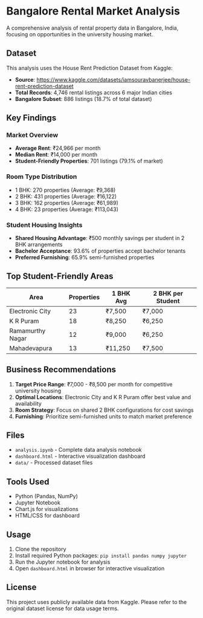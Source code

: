 # Bangalore Rental Market Analysis

A comprehensive analysis of rental property data in Bangalore, India, focusing on opportunities in the university housing market.

## Dataset

This analysis uses the House Rent Prediction Dataset from Kaggle:
- **Source**: https://www.kaggle.com/datasets/iamsouravbanerjee/house-rent-prediction-dataset
- **Total Records**: 4,746 rental listings across 6 major Indian cities
- **Bangalore Subset**: 886 listings (18.7% of total dataset)

## Key Findings

### Market Overview
- **Average Rent**: ₹24,966 per month
- **Median Rent**: ₹14,000 per month
- **Student-Friendly Properties**: 701 listings (79.1% of market)

### Room Type Distribution
- 1 BHK: 270 properties (Average: ₹9,368)
- 2 BHK: 431 properties (Average: ₹16,122)  
- 3 BHK: 162 properties (Average: ₹61,989)
- 4 BHK: 23 properties (Average: ₹113,043)

### Student Housing Insights
- **Shared Housing Advantage**: ₹500 monthly savings per student in 2 BHK arrangements
- **Bachelor Acceptance**: 93.6% of properties accept bachelor tenants
- **Preferred Furnishing**: 65.9% semi-furnished properties

## Top Student-Friendly Areas

| Area | Properties | 1 BHK Avg | 2 BHK per Student |
|------|------------|-----------|-------------------|
| Electronic City | 23 | ₹7,500 | ₹7,000 |
| K R Puram | 18 | ₹8,250 | ₹6,250 |
| Ramamurthy Nagar | 12 | ₹9,000 | ₹6,250 |
| Mahadevapura | 13 | ₹11,250 | ₹7,500 |

## Business Recommendations

1. **Target Price Range**: ₹7,000 - ₹8,500 per month for competitive university housing
2. **Optimal Locations**: Electronic City and K R Puram offer best value and availability
3. **Room Strategy**: Focus on shared 2 BHK configurations for cost savings
4. **Furnishing**: Prioritize semi-furnished units to match market preference

## Files

- `analysis.ipynb` - Complete data analysis notebook
- `dashboard.html` - Interactive visualization dashboard
- `data/` - Processed dataset files

## Tools Used

- Python (Pandas, NumPy)
- Jupyter Notebook
- Chart.js for visualizations
- HTML/CSS for dashboard

## Usage

1. Clone the repository
2. Install required Python packages: `pip install pandas numpy jupyter`
3. Run the Jupyter notebook for analysis
4. Open `dashboard.html` in browser for interactive visualization

## License

This project uses publicly available data from Kaggle. Please refer to the original dataset license for data usage terms.
